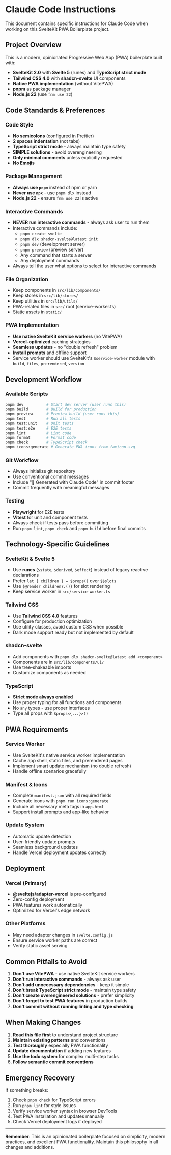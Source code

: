 # Claude Code Instructions

This document contains specific instructions for Claude Code when working on this SvelteKit PWA Boilerplate project.

## Project Overview

This is a modern, opinionated Progressive Web App (PWA) boilerplate built with:

- **SvelteKit 2.0** with **Svelte 5** (runes) and **TypeScript strict mode**
- **Tailwind CSS 4.0** with **shadcn-svelte** UI components
- **Native PWA implementation** (without VitePWA)
- **pnpm** as package manager
- **Node.js 22** (use `fnm use 22`)

## Code Standards & Preferences

### Code Style

- **No semicolons** (configured in Prettier)
- **2 spaces indentation** (not tabs)
- **TypeScript strict mode** - always maintain type safety
- **SIMPLE solutions** - avoid overengineering
- **Only minimal comments** unless explicitly requested
- **No Emojis**

### Package Management

- **Always use `pnpm`** instead of npm or yarn
- **Never use `npx`** - use `pnpm dlx` instead
- **Node.js 22** - ensure `fnm use 22` is active

### Interactive Commands

- **NEVER run interactive commands** - always ask user to run them
- Interactive commands include:
  - `pnpm create svelte`
  - `pnpm dlx shadcn-svelte@latest init`
  - `pnpm dev` (development server)
  - `pnpm preview` (preview server)
  - Any command that starts a server
  - Any deployment commands
- Always tell the user what options to select for interactive commands

### File Organization

- Keep components in `src/lib/components/`
- Keep stores in `src/lib/stores/`
- Keep utilities in `src/lib/utils/`
- PWA-related files in `src/` root (service-worker.ts)
- Static assets in `static/`

### PWA Implementation

- **Use native SvelteKit service workers** (no VitePWA)
- **Vercel-optimized** caching strategies
- **Seamless updates** - no "double refresh" problem
- **Install prompts** and offline support
- Service worker should use SvelteKit's `$service-worker` module with `build`, `files`, `prerendered`, `version`

## Development Workflow

### Available Scripts

```bash
pnpm dev          # Start dev server (user runs this)
pnpm build        # Build for production
pnpm preview      # Preview build (user runs this)
pnpm test         # Run all tests
pnpm test:unit    # Unit tests
pnpm test:e2e     # E2E tests
pnpm lint         # Lint code
pnpm format       # Format code
pnpm check        # TypeScript check
pnpm icons:generate # Generate PWA icons from favicon.svg
```

### Git Workflow

- Always initialize git repository
- Use conventional commit messages
- Include "🤖 Generated with Claude Code" in commit footer
- Commit frequently with meaningful messages

### Testing

- **Playwright** for E2E tests
- **Vitest** for unit and component tests
- Always check if tests pass before committing
- Run `pnpm lint`, `pnpm check` and `pnpm build` before final commits

## Technology-Specific Guidelines

### SvelteKit & Svelte 5

- Use **runes** (`$state`, `$derived`, `$effect`) instead of legacy reactive declarations
- Prefer `let { children } = $props()` over `$$slots`
- Use `{@render children?.()}` for slot rendering
- Keep service worker in `src/service-worker.ts`

### Tailwind CSS

- Use **Tailwind CSS 4.0** features
- Configure for production optimization
- Use utility classes, avoid custom CSS when possible
- Dark mode support ready but not implemented by default

### shadcn-svelte

- Add components with `pnpm dlx shadcn-svelte@latest add <component>`
- Components are in `src/lib/components/ui/`
- Use tree-shakeable imports
- Customize components as needed

### TypeScript

- **Strict mode always enabled**
- Use proper typing for all functions and components
- No `any` types - use proper interfaces
- Type all props with `$props<{...}>()`

## PWA Requirements

### Service Worker

- Use SvelteKit's native service worker implementation
- Cache app shell, static files, and prerendered pages
- Implement smart update mechanism (no double refresh)
- Handle offline scenarios gracefully

### Manifest & Icons

- Complete `manifest.json` with all required fields
- Generate icons with `pnpm run icons:generate`
- Include all necessary meta tags in `app.html`
- Support install prompts and app-like behavior

### Update System

- Automatic update detection
- User-friendly update prompts
- Seamless background updates
- Handle Vercel deployment updates correctly

## Deployment

### Vercel (Primary)

- **@sveltejs/adapter-vercel** is pre-configured
- Zero-config deployment
- PWA features work automatically
- Optimized for Vercel's edge network

### Other Platforms

- May need adapter changes in `svelte.config.js`
- Ensure service worker paths are correct
- Verify static asset serving

## Common Pitfalls to Avoid

1. **Don't use VitePWA** - use native SvelteKit service workers
2. **Don't run interactive commands** - always ask user
3. **Don't add unnecessary dependencies** - keep it simple
4. **Don't break TypeScript strict mode** - maintain type safety
5. **Don't create overengineered solutions** - prefer simplicity
6. **Don't forget to test PWA features** in production builds
7. **Don't commit without running linting and type checking**

## When Making Changes

1. **Read this file first** to understand project structure
2. **Maintain existing patterns** and conventions
3. **Test thoroughly** especially PWA functionality
4. **Update documentation** if adding new features
5. **Use the todo system** for complex multi-step tasks
6. **Follow semantic commit conventions**

## Emergency Recovery

If something breaks:

1. Check `pnpm check` for TypeScript errors
2. Run `pnpm lint` for style issues
3. Verify service worker syntax in browser DevTools
4. Test PWA installation and updates manually
5. Check Vercel deployment logs if deployed

---

**Remember**: This is an opinionated boilerplate focused on simplicity, modern practices, and excellent PWA functionality. Maintain this philosophy in all changes and additions.
